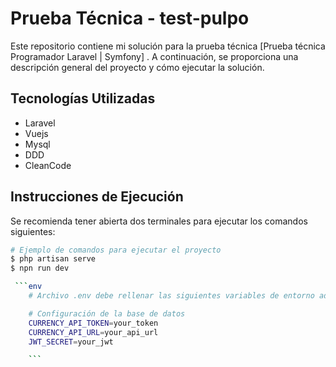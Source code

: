 # Prueba Técnica - test-pulpo

Este repositorio contiene mi solución para la prueba técnica [Prueba técnica Programador Laravel | Symfony] . A continuación, se proporciona una descripción general del proyecto y cómo ejecutar la solución.

## Tecnologías Utilizadas

- Laravel
- Vuejs
- Mysql
- DDD
- CleanCode

## Instrucciones de Ejecución

Se recomienda tener abierta dos terminales para ejecutar los comandos siguientes:

```bash
# Ejemplo de comandos para ejecutar el proyecto
$ php artisan serve
$ npn run dev

 ```env
    # Archivo .env debe rellenar las siguientes variables de entorno adicionalmente a un proyecto laravel normal...

    # Configuración de la base de datos
    CURRENCY_API_TOKEN=your_token
    CURRENCY_API_URL=your_api_url
    JWT_SECRET=your_jwt

    ```